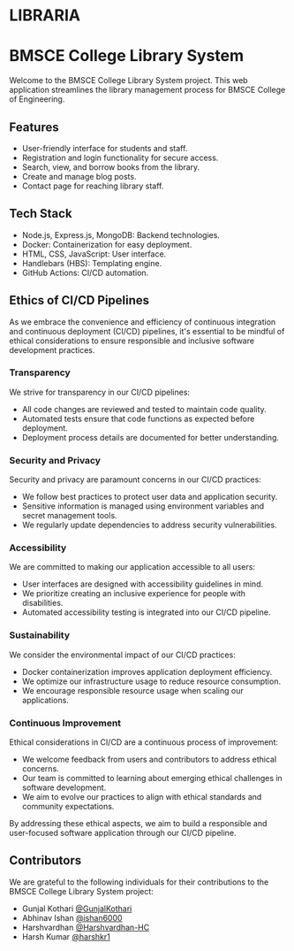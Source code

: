 # LIBRARIA
# BMSCE College Library System

Welcome to the BMSCE College Library System project. This web application streamlines the library management process for BMSCE College of Engineering.

## Features

- User-friendly interface for students and staff.
- Registration and login functionality for secure access.
- Search, view, and borrow books from the library.
- Create and manage blog posts.
- Contact page for reaching library staff.

## Tech Stack

- Node.js, Express.js, MongoDB: Backend technologies.
- Docker: Containerization for easy deployment.
- HTML, CSS, JavaScript: User interface.
- Handlebars (HBS): Templating engine.
- GitHub Actions: CI/CD automation.

## Ethics of CI/CD Pipelines

As we embrace the convenience and efficiency of continuous integration and continuous deployment (CI/CD) pipelines, it's essential to be mindful of ethical considerations to ensure responsible and inclusive software development practices.

### Transparency

We strive for transparency in our CI/CD pipelines:
- All code changes are reviewed and tested to maintain code quality.
- Automated tests ensure that code functions as expected before deployment.
- Deployment process details are documented for better understanding.

### Security and Privacy

Security and privacy are paramount concerns in our CI/CD practices:
- We follow best practices to protect user data and application security.
- Sensitive information is managed using environment variables and secret management tools.
- We regularly update dependencies to address security vulnerabilities.

### Accessibility

We are committed to making our application accessible to all users:
- User interfaces are designed with accessibility guidelines in mind.
- We prioritize creating an inclusive experience for people with disabilities.
- Automated accessibility testing is integrated into our CI/CD pipeline.

### Sustainability

We consider the environmental impact of our CI/CD practices:
- Docker containerization improves application deployment efficiency.
- We optimize our infrastructure usage to reduce resource consumption.
- We encourage responsible resource usage when scaling our applications.

### Continuous Improvement

Ethical considerations in CI/CD are a continuous process of improvement:
- We welcome feedback from users and contributors to address ethical concerns.
- Our team is committed to learning about emerging ethical challenges in software development.
- We aim to evolve our practices to align with ethical standards and community expectations.

By addressing these ethical aspects, we aim to build a responsible and user-focused software application through our CI/CD pipeline.

## Contributors

We are grateful to the following individuals for their contributions to the BMSCE College Library System project:


- Gunjal Kothari [@GunjalKothari](https://github.com/GunjalKothari)
- Abhinav Ishan [@ishan6000](https://github.com/ishan6000)
- Harshvardhan [@Harshvardhan-HC](https://github.com/Harshavardhan-HC)
- Harsh Kumar [@harshkr1](https://github.com/Harshkr1)
 







